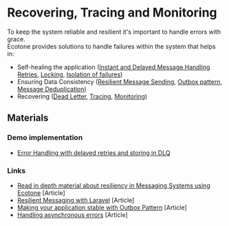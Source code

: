 # Recovering, Tracing and Monitoring

To keep the system reliable and resilient it's important to handle errors with grace. \
Ecotone provides solutions to handle failures within the system that helps in:

* Self-healing the application ([Instant and Delayed Message Handling Retries](resiliency/retries.md), [Locking](resiliency/concurrency-handling.md), [Isolation of failures](message-handling-isolation.md))
* Ensuring Data Consistency ([Resilient Message Sending](resiliency/resilient-sending.md), [Outbox pattern](resiliency/outbox-pattern.md), [Message Deduplication](resiliency/idempotent-consumer-deduplication.md))
* Recovering ([Dead Letter](resiliency/error-channel-and-dead-letter.md), [Tracing](opentelemetry-tracing-and-metrics.md), [Monitoring](ecotone-pulse-service-dashboard.md))

## Materials

### Demo implementation

* [Error Handling with delayed retries and storing in DLQ](https://github.com/ecotoneframework/quickstart-examples/tree/main/ErrorHandling)

### Links

* [Read in depth material about resiliency in Messaging Systems using Ecotone](https://blog.ecotone.tech/building-reactive-message-driven-systems-in-php/) \[Article]
* [Resilient Messaging with Laravel](https://blog.ecotone.tech/ddd-and-messaging-with-laravel-and-ecotone/) \[Article]
* [Making your application stable with Outbox Pattern](https://blog.ecotone.tech/implementing-outbox-pattern-in-php-symfony-laravel-ecotone/) \[Article]
* [Handling asynchronous errors](https://blog.ecotone.tech/working-with-asynchronous-failures-in-php/) \[Article]
